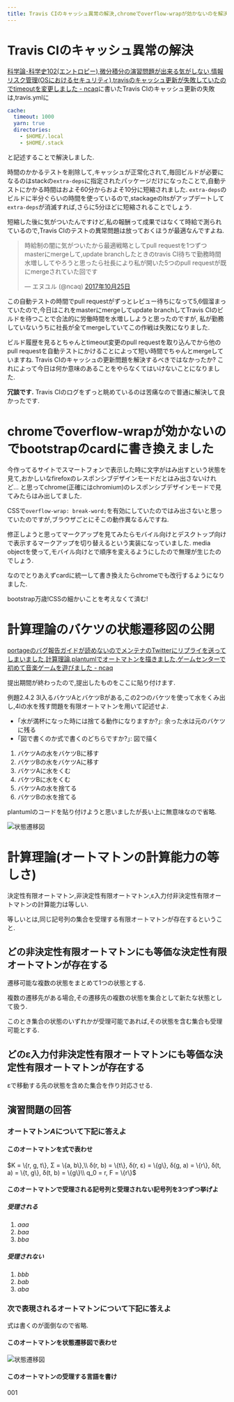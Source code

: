 ```yaml
---
title: Travis CIのキャッシュ異常の解決,chromeでoverflow-wrapが効かないのを解決,計算理論のバケツの状態遷移図を公開,計算理論(オートマトンの計算能力の等しさ)
---
```


# Travis CIのキャッシュ異常の解決

[科学論･科学史102(エントロピー),微分積分の演習問題が出来る気がしない,情報リスク管理(OSにおけるセキュリティ),travisのキャッシュ更新が失敗していたのでtimeoutを変更しました - ncaq](https://www.ncaq.net/2017/10/24/)に書いたTravis CIのキャッシュ更新の失敗は,travis.ymlに

~~~yaml
cache:
  timeout: 1000
  yarn: true
  directories:
    - $HOME/.local
    - $HOME/.stack
~~~

と記述することで解決しました.

時間のかかるテストを削除して,キャッシュが正常化されて,毎回ビルドが必要になるのはstackの`extra-deps`に指定されたパッケージだけになったことで,自動テストにかかる時間はおよそ60分からおよそ10分に短縮されました.
`extra-deps`のビルドに半分ぐらいの時間を使っているので,stackageのltsがアップデートして`extra-deps`が消滅すれば,さらに5分ほどに短縮されることでしょう.

短縮した後に気がついたんですけど,私の報酬って成果ではなくて時給で測られているので,Travis CIのテストの異常問題は放っておくほうが最適なんですよね.

<blockquote class="twitter-tweet" data-lang="ja"><p lang="ja" dir="ltr">時給制の闇に気がついたから最適戦略としてpull requestを1つずつmasterにmergeして,update branchしたときのtravis CI待ちで勤務時間水増ししてやろうと思ったら社長により私が開いた5つのpull requestが既にmergeされていた回です</p>&mdash; エヌユル (@ncaq) <a href="https://twitter.com/ncaq/status/923032980112601088?ref_src=twsrc%5Etfw">2017年10月25日</a></blockquote>

この自動テストの時間でpull requestがずっとレビュー待ちになって5,6個溜まっていたので,今日はこれをmasterにmergeしてupdate branchしてTravis CIのビルドを待つことで合法的に労働時間を水増ししようと思ったのですが,
私が勤務していないうちに社長が全てmergeしていてこの作戦は失敗になりました.

ビルド履歴を見るとちゃんとtimeout変更のpull requestを取り込んでから他のpull requestを自動テストにかけることによって短い時間でちゃんとmergeしていますね.
Travis CIのキャッシュの更新問題を解決するべきではなかったか?
これによって今日は何か意味のあることをやらなくてはいけないことになりました.

**冗談です.**
Travis CIのログをずっと眺めているのは苦痛なので普通に解決して良かったです.

# chromeでoverflow-wrapが効かないのでbootstrapのcardに書き換えました

今作ってるサイトでスマートフォンで表示した時に文字がはみ出すという状態を見て,おかしいなfirefoxのレスポンシブデザインモードだとはみ出さないけれど…
と思ってchrome(正確にはchromium)のレスポンシブデザインモードで見てみたらはみ出してました.

CSSで`overflow-wrap: break-word;`を有効にしていたのではみ出さないと思っていたのですが,ブラウザごとにそこの動作異なるんですね.

修正しようと思ってマークアップを見てみたらモバイル向けとデスクトップ向けで表示するマークアップを切り替えるという実装になっていました.
media objectを使って,モバイル向けとで順序を変えるようにしたので無理が生じたのでしょう.

なのでとりあえずcardに統一して書き換えたらchromeでも改行するようになりました.

bootstrap万歳!CSSの細かいことを考えなくて済む!

# 計算理論のバケツの状態遷移図の公開

[portageのバグ報告ガイドが読めないのでメンテナのTwitterにリプライを送ってしまいました,計算理論,plantumlでオートマトンを描きました,ゲームセンターで初めて音楽ゲームを遊びました - ncaq](https://www.ncaq.net/2017/10/11/)

提出期間が終わったので,提出したものをここに貼り付けます.

例題2.4.2 3l入るバケツAとバケツBがある,この2つのバケツを使って水をくみ出し,4lの水を残す問題を有限オートマトンを用いて記述せよ.

* ｢水が満杯になった時には捨てる動作になりますか?｣: 余った水は元のバケツに残る
* ｢図で書くのか式で書くのどちらですか?｣: 図で描く

1. バケツAの水をバケツBに移す
2. バケツBの水をバケツAに移す
3. バケツAに水をくむ
4. バケツBに水をくむ
5. バケツAの水を捨てる
6. バケツBの水を捨てる

plantumlのコードを貼り付けようと思いましたが長い上に無意味なので省略.

![状態遷移図](/asset/2017-10-25-bucket.svg)

# 計算理論(オートマトンの計算能力の等しさ)

決定性有限オートマトン,非決定性有限オートマトン,ε入力付非決定性有限オートマトンの計算能力は等しい.

等しいとは,同じ記号列の集合を受理する有限オートマトンが存在するということ.

## どの非決定性有限オートマトンにも等価な決定性有限オートマトンが存在する

遷移可能な複数の状態をまとめて1つの状態とする.

複数の遷移先がある場合,その遷移先の複数の状態を集合として新たな状態として扱う.

このとき集合の状態のいずれかが受理可能であれば,その状態を含む集合も受理可能とする.

## どのε入力付非決定性有限オートマトンにも等価な決定性有限オートマトンが存在する

εで移動する先の状態を含めた集合を作り対応させる.

## 演習問題の回答

### オートマトン$A$について下記に答えよ

#### このオートマトンを式で表わせ

$K = \{r, g, t\}, Σ = \{a, b\},\\
δ(r, b) = \{t\}, δ(r, ε) = \{g\}, δ(g, a) = \{r\}, δ(t, a) = \{t, g\}, δ(t, b) = \{g\}\\
q_0 = r, F = \{r\}$

#### このオートマトンで受理される記号列と受理されない記号列を3つずつ挙げよ

##### 受理される

1. $aaa$
2. $baa$
3. $bba$

##### 受理されない

1. $bbb$
2. $bab$
3. $aba$

### 次で表現されるオートマトンについて下記に答えよ

式は書くのが面倒なので省略.

#### このオートマトンを状態遷移図で表わせ

![状態遷移図](/asset/2017-10-25-automaton.svg)

#### このオートマトンの受理する言語を書け

$001$
